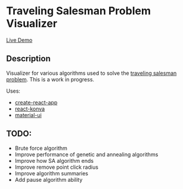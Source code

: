 # Traveling Salesman Problem Visualizer

[Live Demo](http://stevendikowitz.com/traveling-salesman-visualizer/)

## Description
Visualizer for various algorithms used to solve the [traveling salesman problem](https://en.wikipedia.org/wiki/Travelling_salesman_problem). This is a work in progress.

Uses:
* [create-react-app](https://github.com/facebookincubator/create-react-app)
* [react-konva](https://github.com/lavrton/react-konva)
* [material-ui](http://www.material-ui.com/#/)

## TODO:
* Brute force algorithm
* Improve performance of genetic and annealing algorithms
* Improve how SA algorithm ends
* Improve remove point click radius
* Improve algorithm summaries
* Add pause algorithm ability

